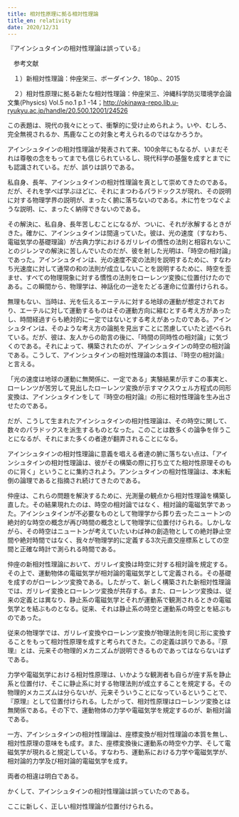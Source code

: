 ```yaml
---
title: 相対性原理に拠る相対性理論
title_en: relativity
date: 2020/12/31
---
```

『アインシュタインの相対性理論は誤っている』

　参考文献

　１）新相対性理論：仲座栄三、ボーダインク、180p.、2015

　２）相対性原理に拠る新たな相対性理論：仲座栄三、沖縄科学防災環境学会論文集(Physics) Vol.5 no.1 p.1 -14；<http://okinawa-repo.lib.u-ryukyu.ac.jp/handle/20.500.12001/24526>



この表題は、現代の我々にとって、衝撃的に受け止められよう。いや、むしろ、完全無視されるか、馬鹿なことの対象と考えられるのではなかろうか。

アインシュタインの相対性理論が発表されて来、100余年にもなるが、いまだそれは尊敬の念をもってまでも信じられているし、現代科学の基盤を成すとまでにも認識されている。だが、誤りは誤りである。

私自身、長年、アインシュタインの相対性理論を真として崇めてきたのである。だが、それを学べば学ぶほどに、それにまつわるパラドックスが現れ、その説明に対する物理学界の説明が、まったく腑に落ちないのである。木に竹をつなぐような説明、に、まったく納得できないのである。

その解決に、私自身、長年苦しむことになるが、ついに、それが氷解するときがきた。確かに、アインシュタインは間違っていた。彼は、光の速度（すなわち、電磁気学の基礎理論）が古典力学におけるガリレイの慣性の法則と相容れないことのジレンマの解決に苦しんでいたのだが、彼を射した光明は、「時空の相対論」であった。アインシュタインは、光の速度不変の法則を説明するために、すなわち光速度に対して通常の和の法則が成立しないことを説明するために、時空を歪ませ、すべての物理現象に対する慣性の法則をローレンツ変換に位置付けたのである。この瞬間から、物理学は、神話化の一途をたどる運命に位置付けられる。

無理もない、当時は、光を伝えるエーテルに対する地球の運動が想定されており、エーテルに対して運動するものはその運動方向に縮むとする考え方があったし、時間経過すらも絶対的に一定ではないとする考えがあったのである。アインシュタインは、そのような考え方の論拠を見出すことに苦慮していたと述べられている。だが、彼は、友人からの助言の後に、「時間の同時性の相対論」に気づくのである。それによって、構築されたのが、アインシュタインの時空の相対論である。こうして、アインシュタインの相対性理論の本質は、『時空の相対論』と言える。

「光の速度は地球の運動に無関係に、一定である」実験結果が示すこの事実と、ローレンツが苦労して見出したローレンツ変換が示すマクスウェル方程式の同形変換は、アインシュタインをして『時空の相対論』の形に相対性理論を生み出させたのである。

だが、こうして生まれたアインシュタインの相対性理論は、その時空に関して、数々のパラドックスを派生するものとなった。このことは数多くの論争を伴うことになるが、それにまた多くの者達が翻弄されることになる。

アインシュタインの相対性理論に意義を唱える者達の腑に落ちない点は、「アインシュタインの相対性理論は、彼がその構築の際に打ち立てた相対性原理そのものに背く」ということに集約されよう。アンシュタインの相対性理論は、本末転倒の論理であると指摘され続けてきたのである。

仲座は、これらの問題を解決するために、光測量の観点から相対性理論を構築し直した。その結果現れたのは、時空の相対論ではなく、相対論的電磁気学であった。アインシュタインが不必要なものとして物理学から葬り去ったニュートンの絶対的な時空の概念が再び時間の概念として物理学に位置付けられる。しかしながら、その時空はニュートンが考えていたいわば神の創造物としての絶対静止空間や絶対時間ではなく、我々が物理学的に定義する3次元直交座標系としての空間と正確な時計で測られる時間である。

仲座の新相対性理論において、ガリレイ変換は時空に対する相対論を規定する。その上で、運動物体の電磁気学が相対論的電磁気学として定義される。その基礎を成すのがローレンツ変換である。したがって、新しく構築された新相対性理論では、ガリレイ変換とローレンツ変換が共存する。また、ローレンツ変換は、従来の定義とは異なり、静止系の電磁気学とそれが運動系で観測されるときの電磁気学とを結ぶものとなる。従来、それは静止系の時空と運動系の時空とを結ぶものであった。

従来の物理学では、ガリレイ変換やローレンツ変換が物理法則を同じ形に変換することをもって相対性原理を成すと考られてきた。この定義は誤りである。『原理』とは、元来その物理的メカニズムが説明できるものであってはならないはずである。

力学や電磁気学における相対性原理は、いかような観測者も自らが座す系を静止系と位置付け、そこに静止系に対する物理法則が成立することを規定する。その物理的メカニズムは分らないが、元来そういうことになっているということで、『原理』として位置付けられる。したがって、相対性原理はローレンツ変換とは無関係である。その下で、運動物体の力学や電磁気学を規定するのが、新相対論である。

一方、アインシュタインの相対性理論は、座標変換が相対性理論の本質を無し、相対性原理の意味をも成す。また、座標変換後に運動系の時空や力学、そして電磁気学が現れると規定している。すなわち、運動系における力学や電磁気学が、相対論的力学及び相対論的電磁気学を成す。

両者の相違は明白である。

かくして、アインシュタインの相対性理論は誤っていたのである。

ここに新しく、正しい相対性理論が位置付けられる。
